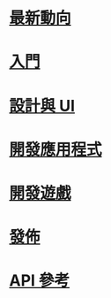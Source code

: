 # [最新動向](whats-new/toc.md)

# [入門](get-started/toc.md)

# [設計與 UI](design/toc.md)

# [開發應用程式](develop/toc.md)

# [開發遊戲](gaming/toc.md)

# [發佈](publish/toc.md)

# [API 參考](/uwp/)

